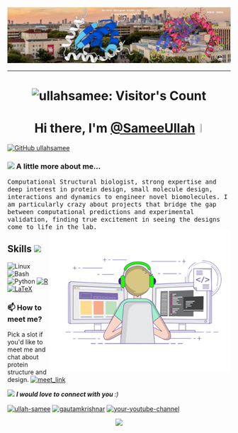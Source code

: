 <img src="https://raw.githubusercontent.com/ullahsamee/ullahsamee/main/protein.jpeg" alt="Hello world">

---

<h1 align='center'>
<img src="https://profile-counter.deno.dev/ullahsamee/count.svg" alt="ullahsamee: Visitor's Count" />
</h1>

<h1 align='center'>
  Hi there, I'm <a href="https://github.com/ullahsamee" target="_blank">@SameeUllah</a> <img src="https://media.giphy.com/media/hvRJCLFzcasrR4ia7z/giphy.gif" width=2.5% height=2.5%>
</h1>

[![GitHub ullahsamee](https://img.shields.io/github/followers/ullahsamee?label=follow&style=social)](https://github.com/ullahsamee)

### <img src="https://media.giphy.com/media/VgCDAzcKvsR6OM0uWg/giphy.gif" width="50"> A little more about me...  
  <samp>
Computational Structural biologist, strong expertise and deep interest in protein design, small molecule design, interactions and dynamics to engineer novel biomolecules. I am particularly crazy about projects that bridge the gap between computational predictions and experimental validation, finding true excitement in seeing the designs come to life in the lab.
  </samp>

<img align="right" alt="GIF" src="https://github.com/ullahsamee/ullahsamee/blob/main/coding.gif?raw=true" width="408" height="318" />

## Skills <img src="https://media.giphy.com/media/WUlplcMpOCEmTGBtBW/giphy.gif" width="30">

![Linux](https://img.shields.io/badge/Linux-FCC624?logo=Linux&logoColor=black&style=for-the-badge)
![Bash](https://img.shields.io/badge/Bash-4EAA25?logo=gnubash&logoColor=white&style=for-the-badge)
![Python](https://img.shields.io/badge/Python-3776AB?logo=python&logoColor=white&style=for-the-badge)
    <a href="https://github.com/alwinw?tab=repositories&language=r" target="_blank"><img alt="R" src="https://img.shields.io/badge/-R-276DC3?style=flat-square&logo=R&logoColor=white"></a>
    <a href="https://github.com/alwinw?tab=repositories&language=TeX" target="_blank"><img alt="LaTeX" src="https://img.shields.io/badge/-LaTeX-008080?style=flat-square&logo=LaTeX&logoColor=white"></a>
</p>


<!-- <details align='center'>
  <summary>:zap: My workspace specs</summary>
</details>-->


### 📫 How to meet me?
Pick a slot if you'd like to meet me and chat about protein structure and design.
<a href="https://calendly.com/sameeullah/30min" target="_blank"><img width="498" alt="meet_link" src="https://user-images.githubusercontent.com/15426564/144297439-f530f383-e73e-41e0-9914-a9b7d3f432e5.png"></a>

<img src="https://media.giphy.com/media/LnQjpWaON8nhr21vNW/giphy.gif" width="60"> <em><b>I would love to connect with you </b> :)</em>
<p align="left">
<a href="https://www.linkedin.com/in/ullah-samee/" target="blank"><img align="center" src="https://raw.githubusercontent.com/rahuldkjain/github-profile-readme-generator/master/src/images/icons/Social/linked-in-alt.svg" alt="ullah-samee" height="30" width="40" /></a>
<a href="https://instagram.com/" target="blank"><img align="center" src="https://raw.githubusercontent.com/rahuldkjain/github-profile-readme-generator/master/src/images/icons/Social/instagram.svg" alt="gautamkrishnar" height="30" width="40" /></a>
<a href="https://www.youtube.com/@ProteinDesignStudio" target="blank"><img align="center" src="https://raw.githubusercontent.com/rahuldkjain/github-profile-readme-generator/master/src/images/icons/Social/youtube.svg" alt="your-youtube-channel" height="30" width="40" /></a>
</p>

<p align="center">
  <img src="https://capsule-render.vercel.app/api?type=waving&color=gradient&height=60&section=footer"/>
</p>

